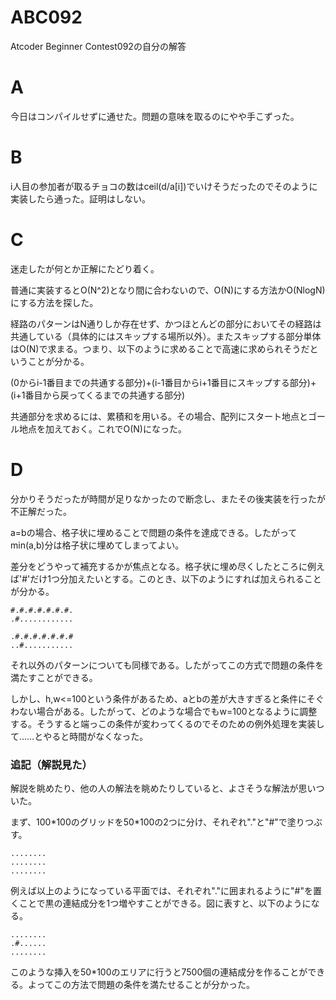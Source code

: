 # ABC092
Atcoder Beginner Contest092の自分の解答

# A
今日はコンパイルせずに通せた。問題の意味を取るのにやや手こずった。

# B
i人目の参加者が取るチョコの数はceil(d/a[i])でいけそうだったのでそのように実装したら通った。証明はしない。

# C
迷走したが何とか正解にたどり着く。

普通に実装するとO(N^2)となり間に合わないので、O(N)にする方法かO(NlogN)にする方法を探した。

経路のパターンはN通りしか存在せず、かつほとんどの部分においてその経路は共通している（具体的にはスキップする場所以外）。またスキップする部分単体はO(N)で求まる。つまり、以下のように求めることで高速に求められそうだということが分かる。

(0からi-1番目までの共通する部分)+(i-1番目からi+1番目にスキップする部分)+(i+1番目から戻ってくるまでの共通する部分)

共通部分を求めるには、累積和を用いる。その場合、配列にスタート地点とゴール地点を加えておく。これでO(N)になった。

# D
分かりそうだったが時間が足りなかったので断念し、またその後実装を行ったが不正解だった。

a=bの場合、格子状に埋めることで問題の条件を達成できる。したがってmin(a,b)分は格子状に埋めてしまってよい。

差分をどうやって補充するかが焦点となる。格子状に埋め尽くしたところに例えば'#'だけ1つ分加えたいとする。このとき、以下のようにすれば加えられることが分かる。

```
#.#.#.#.#.#.#.
.#............
```

```
.#.#.#.#.#.#.#
..#...........
```

それ以外のパターンについても同様である。したがってこの方式で問題の条件を満たすことができる。

しかし、h,w\<=100という条件があるため、aとbの差が大きすぎると条件にそぐわない場合がある。したがって、どのような場合でもw=100となるように調整する。そうすると端っこの条件が変わってくるのでそのための例外処理を実装して……とやると時間がなくなった。

### 追記（解説見た）
解説を眺めたり、他の人の解法を眺めたりしていると、よさそうな解法が思いついた。

まず、100\*100のグリッドを50\*100の2つに分け、それぞれ"."と"#"で塗りつぶす。

```
........
........
........
```

例えば以上のようになっている平面では、それぞれ"."に囲まれるように"#"を置くことで黒の連結成分を1つ増やすことができる。図に表すと、以下のようになる。

```
........
.#......
........
```

このような挿入を50\*100のエリアに行うと7500個の連結成分を作ることができる。よってこの方法で問題の条件を満たせることが分かった。